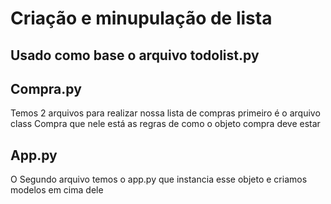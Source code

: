 # Criação e minupulação de lista

## Usado como base o arquivo todolist.py

## Compra.py
Temos 2 arquivos para realizar nossa lista de compras 
primeiro é o arquivo class Compra que nele está as regras de como o objeto compra deve estar 

## App.py
O Segundo arquivo temos o app.py que instancia esse objeto e criamos modelos em cima dele

